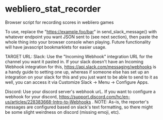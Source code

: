 # webliero_stat_recorder
Browser script for recording scores in webliero games

To use, replace the "https://example.foo/bar" in send_slack_message() with whatever endpoint you want JSON sent to (see next section), then paste the whole thing into your browser console when playing. Future functionality will have javascript bookmarklets for easier usage.

TARGET URL:
Slack: Use the "Incoming Webhook" integration URL for the channel you want it pasted in. If your slack doesn't have an Incoming Webhook integration for this, https://api.slack.com/messaging/webhooks is a handy guide to setting one up, whereas if someone else has set up an integration on your slack for this and you just want to be able to send to it as well, you can access it via Customize Slack -> Menu -> Configure Apps. 

Discord: Use your discord server's webhook urL. If you want to configure a webhook for your discord, https://support.discord.com/hc/en-us/articles/228383668-Intro-to-Webhooks . NOTE: As-is, the reporter's messages are configured based on slack's text formatting, so there might be some slight weirdness on discord (missing emoji, etc).